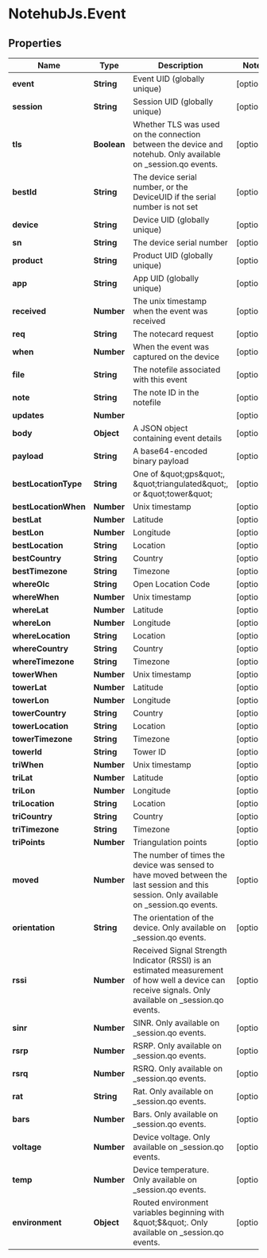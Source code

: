 # NotehubJs.Event

## Properties

Name | Type | Description | Notes
------------ | ------------- | ------------- | -------------
**event** | **String** | Event UID (globally unique) | [optional] 
**session** | **String** | Session UID (globally unique) | [optional] 
**tls** | **Boolean** | Whether TLS was used on the connection between the device and notehub. Only available on _session.qo events. | [optional] 
**bestId** | **String** | The device serial number, or the DeviceUID if the serial number is not set | [optional] 
**device** | **String** | Device UID (globally unique) | [optional] 
**sn** | **String** | The device serial number | [optional] 
**product** | **String** | Product UID (globally unique) | [optional] 
**app** | **String** | App UID (globally unique) | [optional] 
**received** | **Number** | The unix timestamp when the event was received | [optional] 
**req** | **String** | The notecard request | [optional] 
**when** | **Number** | When the event was captured on the device | [optional] 
**file** | **String** | The notefile associated with this event | [optional] 
**note** | **String** | The note ID in the notefile | [optional] 
**updates** | **Number** |  | [optional] 
**body** | **Object** | A JSON object containing event details | [optional] 
**payload** | **String** | A base64-encoded binary payload | [optional] 
**bestLocationType** | **String** | One of \&quot;gps\&quot;, \&quot;triangulated\&quot;, or \&quot;tower\&quot; | [optional] 
**bestLocationWhen** | **Number** | Unix timestamp | [optional] 
**bestLat** | **Number** | Latitude | [optional] 
**bestLon** | **Number** | Longitude | [optional] 
**bestLocation** | **String** | Location | [optional] 
**bestCountry** | **String** | Country | [optional] 
**bestTimezone** | **String** | Timezone | [optional] 
**whereOlc** | **String** | Open Location Code | [optional] 
**whereWhen** | **Number** | Unix timestamp | [optional] 
**whereLat** | **Number** | Latitude | [optional] 
**whereLon** | **Number** | Longitude | [optional] 
**whereLocation** | **String** | Location | [optional] 
**whereCountry** | **String** | Country | [optional] 
**whereTimezone** | **String** | Timezone | [optional] 
**towerWhen** | **Number** | Unix timestamp | [optional] 
**towerLat** | **Number** | Latitude | [optional] 
**towerLon** | **Number** | Longitude | [optional] 
**towerCountry** | **String** | Country | [optional] 
**towerLocation** | **String** | Location | [optional] 
**towerTimezone** | **String** | Timezone | [optional] 
**towerId** | **String** | Tower ID | [optional] 
**triWhen** | **Number** | Unix timestamp | [optional] 
**triLat** | **Number** | Latitude | [optional] 
**triLon** | **Number** | Longitude | [optional] 
**triLocation** | **String** | Location | [optional] 
**triCountry** | **String** | Country | [optional] 
**triTimezone** | **String** | Timezone | [optional] 
**triPoints** | **Number** | Triangulation points | [optional] 
**moved** | **Number** | The number of times the device was sensed to have moved between the last session and this session. Only available on _session.qo events. | [optional] 
**orientation** | **String** | The orientation of the device. Only available on _session.qo events. | [optional] 
**rssi** | **Number** | Received Signal Strength Indicator (RSSI) is an estimated measurement of how well a device can receive signals. Only available on _session.qo events. | [optional] 
**sinr** | **Number** | SINR. Only available on _session.qo events. | [optional] 
**rsrp** | **Number** | RSRP. Only available on _session.qo events. | [optional] 
**rsrq** | **Number** | RSRQ. Only available on _session.qo events. | [optional] 
**rat** | **String** | Rat. Only available on _session.qo events. | [optional] 
**bars** | **Number** | Bars. Only available on _session.qo events. | [optional] 
**voltage** | **Number** | Device voltage. Only available on _session.qo events. | [optional] 
**temp** | **Number** | Device temperature. Only available on _session.qo events. | [optional] 
**environment** | **Object** | Routed environment variables beginning with \&quot;$\&quot;. Only available on _session.qo events. | [optional] 


